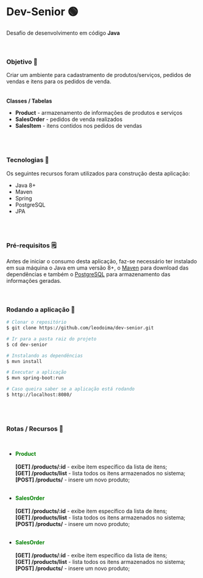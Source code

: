 # Dev-Senior 🟢
Desafio de desenvolvimento em código **Java**
<br>
<br>
<br>
### Objetivo 🚀
Criar um ambiente para cadastramento de produtos/serviços, pedidos de vendas e itens para os pedidos de venda.
<br>
<br>
<br>
**Classes / Tabelas** <br>
- **Product** - armazenamento de informações de produtos e serviços
- **SalesOrder** - pedidos de venda realizados
- **SalesItem** - itens contidos nos pedidos de vendas
<br>
<br>

### Tecnologias 🔧
Os seguintes recursos foram utilizados para construção desta aplicação:

- Java 8+
- Maven 
- Spring
- PostgreSQL
- JPA
<br>
<br>

### Pré-requisitos 🗒️
Antes de iniciar o consumo desta aplicação, faz-se necessário ter instalado em sua máquina o Java em uma versão 8+, o [Maven](https://maven.apache.org/) para download das dependências e também o [PostgreSQL](https://www.postgresql.org/) para armazenamento das informações geradas.
<br>
<br>
<br>

### Rodando a aplicação 🏈

```bash
# Clonar o repositório
$ git clone https://github.com/leodoima/dev-senior.git

# Ir para a pasta raiz do projeto
$ cd dev-senior

# Instalando as dependências
$ mvn install

# Executar a aplicação
$ mvn spring-boot:run

# Caso queira saber se a aplicação está rodando
$ http://localhost:8080/
```
<br>
<br>

### Rotas / Recursos 🔨
<br>

- **<span style="color:green;">Product</span>** <br><br>
**[GET] /products/:id** - exibe item específico da lista de itens; <br>
**[GET] /products/list** - lista todos os itens armazenados no sistema; <br>
**[POST] /products/** - insere um novo produto; <br><br>

- **<span style="color:green;">SalesOrder</span>** <br><br>
    **[GET] /products/:id** - exibe item específico da lista de itens; <br>
    **[GET] /products/list** - lista todos os itens armazenados no sistema; <br>
    **[POST] /products/** - insere um novo produto; <br><br>

- **<span style="color:green;">SalesOrder</span>** <br><br>
  **[GET] /products/:id** - exibe item específico da lista de itens; <br>
  **[GET] /products/list** - lista todos os itens armazenados no sistema; <br>
  **[POST] /products/** - insere um novo produto; <br><br>
